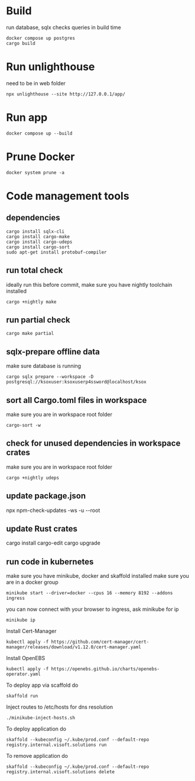 # Build
run database, sqlx checks queries in build time
```
docker compose up postgres
cargo build
```

# Run unlighthouse
need to be in web folder
```
npx unlighthouse --site http://127.0.0.1/app/
```

# Run app
```
docker compose up --build
```

# Prune Docker
```
docker system prune -a
```

# Code management tools

## dependencies
```
cargo install sqlx-cli
cargo install cargo-make
cargo install cargo-udeps
cargo install cargo-sort
sudo apt-get install protobuf-compiler
```

## run total check
ideally run this before commit, make sure you have nightly toolchain installed
```
cargo +nightly make
```

## run partial check
```
cargo make partial
```

## sqlx-prepare offline data
make sure database is running
```
cargo sqlx prepare --workspace -D postgresql://ksoxuser:ksoxuserp4ssword@localhost/ksox
```

## sort all Cargo.toml files in workspace
make sure you are in workspace root folder
```
cargo-sort -w
```

## check for unused dependencies in workspace crates
make sure you are in workspace root folder
```
cargo +nightly udeps
```

## update package.json
npx npm-check-updates -ws -u --root

## update Rust crates
cargo install cargo-edit
cargo upgrade

## run code in kubernetes
make sure you have minikube, docker and skaffold installed
make sure you are in a docker group
```shell
minikube start --driver=docker --cpus 16 --memory 8192 --addons ingress
```

you can now connect with your browser to ingress, ask minikube for ip
```shell
minikube ip
```

Install Cert-Manager
```
kubectl apply -f https://github.com/cert-manager/cert-manager/releases/download/v1.12.0/cert-manager.yaml
```

Install OpenEBS
```
kubectl apply -f https://openebs.github.io/charts/openebs-operator.yaml
```

To deploy app via scaffold do
```shell
skaffold run
```

Inject routes to /etc/hosts for dns resolution
```shell
./minikube-inject-hosts.sh
```

To deploy application do
```shell
skaffold --kubeconfig ~/.kube/prod.conf --default-repo registry.internal.visoft.solutions run
```

To remove application do
```shell
skaffold --kubeconfig ~/.kube/prod.conf --default-repo registry.internal.visoft.solutions delete
```
